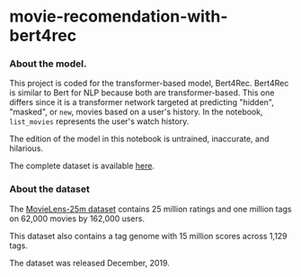 # movie-recomendation-with-bert4rec

### About the model.
This project is coded for the transformer-based model, Bert4Rec. Bert4Rec is similar to Bert for NLP because both are transformer-based. This one differs since it is a transformer network targeted at predicting "hidden", "masked", or `new`, movies based on a user's history. In the notebook, `list_movies` represents the user's watch history.

The edition of the model in this notebook is untrained, inaccurate, and hilarious.

The complete dataset is available [here](https://grouplens.org/datasets/movielens/25m/).

### About the dataset 
The [MovieLens-25m dataset](https://grouplens.org/datasets/movielens/25m/) contains 25 million ratings and one million tags on 62,000 movies by 162,000 users.

This dataset also contains a tag genome with 15 million scores across 1,129 tags.

The dataset was released December, 2019.

